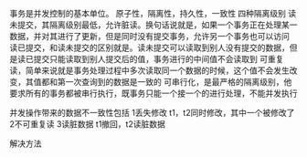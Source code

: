事务是并发控制的基本单位。
原子性，隔离性，持久性，一致性
四种隔离级别
读未提交，其隔离级别最低，允许脏读。换句话说就是，如果一个事务正在处理某一数据，并对其进行了更新，但是同时没有提交事务，允许另一个事务也可以访问
读已提交，和读未提交的区别就是。读未提交可以读取到别人没有提交的数据，但是读已提交只能读取到别人提交后的值，事务进行的中间值不会读取到
可重复读，简单来说就是事务处理过程中多次读取同一个数据的时候，这个值不会发生改变，其值都和第一次查询到的数据是一致的
可串行化，是最严格的隔离级别，他要求所有的事务都被串行执行，既事务只能一个接一个的进行处理，不能并发执行

并发操作带来的数据不一致性包括
1丢失修改 t1，t2同时修改，其中一个被修改了
2不可重复读 
3读脏数据 t1撤回，t2读脏数据

解决方法
